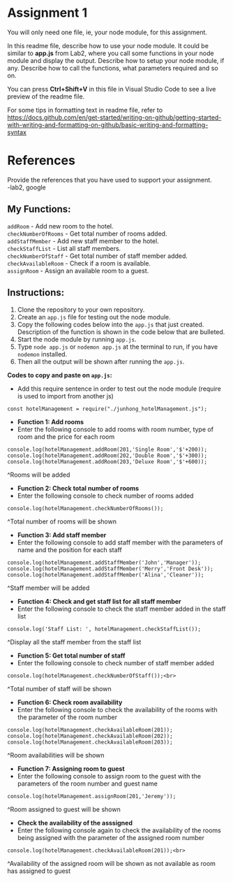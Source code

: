 # Assignment 1

You will only need one file, ie, your node module, for this assignment.

In this readme file, describe how to use your node module. It could be similar to **app.js** from Lab2, where you call some functions in your node module and display the output. Describe how to setup your node module, if any. Describe how to call the functions, what parameters required and so on.

You can press **Ctrl+Shift+V** in this file in Visual Studio Code to see a live preview of the readme file.

For some tips in formatting text in readme file, refer to https://docs.github.com/en/get-started/writing-on-github/getting-started-with-writing-and-formatting-on-github/basic-writing-and-formatting-syntax

# References

Provide the references that you have used to support your assignment.<br>
-lab2, google<br>

## **My Functions:**<br>

`addRoom` - Add new room to the hotel. <br>
`checkNumberOfRooms` - Get total number of rooms added.<br>
`addStaffMember` - Add new staff member to the hotel.<br>
`checkStaffList` - List all staff members.<br>
`checkNumberOfStaff` - Get total number of staff member added.<br>
`checkAvailableRoom` - Check if a room is available.<br>
`assignRoom` - Assign an available room to a guest. <br>

## **Instructions:**<br>

1. Clone the repository to your own repository.<br>
2. Create an `app.js` file for testing out the node module.<br>
3. Copy the following codes below into the `app.js` that just created. Description of the function is shown in the code below that are bulleted. <br>
4. Start the node module by running `app.js`.<br>
5. Type `node app.js` or `nodemon app.js` at the terminal to run, if you have `nodemon` installed.<br>
6. Then all the output will be shown after running the `app.js`.<br>

**Codes to copy and paste on `app.js`:**<br>

- Add this require sentence in order to test out the node module (require is used to import from another js) <br>

```
const hotelManagement = require("./junhong_hotelManagement.js");
```

- **Function 1: Add rooms**<br>
- Enter the following console to add rooms with room
  number, type of room and the price for each room<br>

```
console.log(hotelManagement.addRoom(201,'Single Room','$'+200));
console.log(hotelManagement.addRoom(202,'Double Room','$'+300));
console.log(hotelManagement.addRoom(203,'Deluxe Room','$'+600));
```

^Rooms will be added

- **Function 2: Check total number of rooms**<br>
- Enter the following console to check number of rooms added <br>

```
console.log(hotelManagement.checkNumberOfRooms());
```

^Total number of rooms will be shown

- **Function 3: Add staff member**<br>
- Enter the following console to add staff member with the parameters of name and the position for each staff<br>

```
console.log(hotelManagement.addStaffMember('John','Manager'));
console.log(hotelManagement.addStaffMember('Merry','Front Desk'));
console.log(hotelManagement.addStaffMember('Alina','Cleaner'));
```

^Staff member will be added

- **Function 4: Check and get staff list for all staff member**<br>
- Enter the following console to check the staff member added in the staff list<br>

```
console.log('Staff List: ', hotelManagement.checkStaffList());
```

^Display all the staff member from the staff list

- **Function 5: Get total number of staff**<br>
- Enter the following console to check number of staff member added<br>

```
console.log(hotelManagement.checkNumberOfStaff());<br>
```

^Total number of staff will be shown

- **Function 6: Check room availability** <br>
- Enter the following console to check the availability of the rooms with the parameter of the room number<br>

```
console.log(hotelManagement.checkAvailableRoom(201));
console.log(hotelManagement.checkAvailableRoom(202));
console.log(hotelManagement.checkAvailableRoom(203));
```

^Room availabilities will be shown

- **Function 7: Assigning room to guest**<br>
- Enter the following console to assign room to the guest with the parameters of the room number and guest name<br>

```
console.log(hotelManagement.assignRoom(201,'Jeremy'));
```

^Room assigned to guest will be shown

- **Check the availability of the asssigned** <br>
- Enter the following console again to check the availability of the rooms being assigned with the parameter of the assigned room number<br>

```
console.log(hotelManagement.checkAvailableRoom(201));<br>
```

^Availability of the assigned room will be shown as not available as room has assigned to guest
